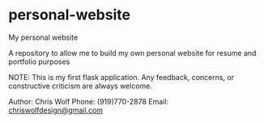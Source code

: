# personal-website
My personal website

A repository to allow me to build my own personal website for resume and portfolio purposes

NOTE: This is my first flask application.  Any feedback, concerns, or constructive criticism are always welcome.

Author: Chris Wolf
Phone: (919)770-2878
Email: chriswolfdesign@gmail.com
